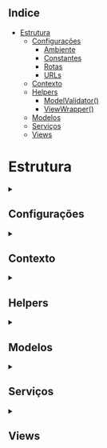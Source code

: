 ## Indice

- [Estrutura](#estrutura)
  - [Configurações](#configura%C3%A7%C3%B5es)
    - [Ambiente](#ambiente)
    - [Constantes](#constantes)
    - [Rotas](#rotas)
    - [URLs](#urls)
  - [Contexto](#contexto)
  - [Helpers](#helpers)
    - [ModelValidator()](#modelvalidator)
    - [ViewWrapper()](#viewwrapper)
  - [Modelos](#modelos)
  - [Serviços](#servi%C3%A7os)
  - [Views](#views)

# Estrutura

<details><summary>

## Configurações

</summary><p>

### Ambiente

Indicação do **ambiente** que o sistema está rodando, se é **produção**, **homologação** ou **desenvolvimento**.

A configuração é feita atraves da váriavel de ambiente `NODE_ENV`.

### Constantes

Constantes que auxiliam na padronização do sistema. Servem para substituir valores por um nome que facilite sua identificação.

- [Respostas HTTP](https://developer.mozilla.org/pt-BR/docs/Web/HTTP/Status);
- Respostas da API;
- Exceções da Aplicação.

### Rotas

Configurações de **rotas do sistema**, onde são cadastradas todas as páginas e as suas respectivas **URLs**, utilizando o componente [`<Route>`](https://reacttraining.com/react-router/core/api/Route) do [react-router-dom](https://github.com/ReactTraining/react-router/tree/master/packages/react-router-dom)

**Quando criada uma nova rota**, usar o helper [`ViewWrapper()`](#viewwrapper):

- Ao inves de realizar um import normal, criar uma constante para receber o valor da função [`ViewWrapper()`](#viewwrapper), que recebe como parametro o caminho para o componente desejado **(relativo a pasta [`/views`](#views))**.

```javascript
// Path completo = ./views/HomePage/HomePage
const HomePage = ViewWrapper("HomePage/HomePage");
```

Rotas atuais:

- `/` - HomePage - Tela inicial do sistema.
- Demais Rotas - Teka de erro 404.

### URLs

Responsável por definir as URLs do sistema com base no ambiente atual.

</p></details>

<details><summary>

## Contexto

</summary>
<p>

Os **[contextos do React](https://reactjs.org/docs/context.html)** são utilizados como **"estados globais"** da aplicação, podendo serem acessados em qualquer componente sem que se precise passar os valores como props por vários niveis.

Cada Contexto possui **2 arquivos**:

- Arquivo responsável por **criar o contexto** com seu [Provider](https://reactjs.org/docs/context.html#provider) e [Consumer](https://reactjs.org/docs/context.html#consumer):

```javascript
import React from "react";

const AppContext = React.createContext();

export default AppContext;
```

- Componente que guardara no seu state o valor do contexto, **encapsulando o Provider original**:

```javascript
import React, { Component } from "react";

// Import do contexto criado anteriormente
import AppContext from "./AppContext.js";

class AppProvider extends Component {

  // Construtor com o estado inicial do componente
  constructor(props) {
    super(props);
    this.state = {};
  }

  render() {
    return (
      {/* Renderização do Provider original criado pelo Contexto */}
      {/* definindo que o valor dele corresponde ao state do componente atual */}

      <AppContext.Provider value={this.state}>

        {/* Renderizando os componentes filhos dentro do Provider do contexto */}
        {/* Para que eles tenham acesso ao valor quando chamarem o Consumer */}
        {this.props.children}
      </AppContext.Provider>
    );
  }
}

export default AppProvider;
```

Depois desses arquivos criados, o componente `<AppProvider>` deve **englobar a aplicação**, como no arquivo [App.js, linha 37](https://github.com/dougllima/modelo-react-ages/blob/9e555b22e96ea3e45e35471307864e6fde859456/src/App.js#L37).

**IMPORTANTE: O componente que deve englobara aplicação é o criado com base no contexto (neste caso `<AppProvider>`) e não Provider do proprio contexto (neste caso `<AppContext.Provider>`)**

Agora para acessar o valor em qualquer componente da aplicação, basta chamar o **Consumer** do contexto desejado:

```javascript
import AppContext from "./Context/AppContext/AppContext";

// ...

render(){
  return (
    <AppContext.Consumer>
    {appValue => {
      return (
        <div>
          Valor do contexto atual: {appValue}
        </div>
      )
    }}
    </AppContext.Consumer>
  )
}
```

</p>
</details>
<details><summary>

## Helpers

</summary><p>

### ModelValidator()

Responsável por válidar os objetos criados de acordo com o schema informado.

Utiliza o modulo [**ajv**](https://github.com/epoberezkin/ajv).

### ViewWrapper()

Responsável por receber o path de uma [View](#views) e retornar o componente da tela referente, porém dentro de um **componente Loadable** do modulo [react-loadable](https://github.com/jamiebuilds/react-loadable), que possui algumas vantagens:

- Import dinâmico dos componentes;
- Loader inserido automaticamente;
- Injeção dos contexto de `App` e `Login` através das props.

</p></details>

<details><summary>

## Modelos

</summary><p>

**Objetos** que serão utilizados para a **representação de dados** do sistema.
Todos os modelos devem apresentar a seguinte estrutura:

Import obrigatorio para realizar as validações de schema da classe.

```
import ModelValidator from "./../lib/ModelValidator";
```

**Schema** do objeto que será iniciado
com as **propriedades da classe e seus [tipos](https://github.com/epoberezkin/ajv/blob/master/KEYWORDS.md#type)**, conforme [biblioteca de validação](https://github.com/epoberezkin/ajv).

```
let schema = {
properties: {
  data: { type: "object" },
  error: { type: "object" },
  status: { type: "string" }
},
required: ["data", "error", "status"]
}
```

Declaração do objeto com suas propriedades (atributos) e com o **construtor que realizara a validação**.

```
class Objeto {
propriedade;
outraPropriedade;

// Construtor da classe, recebendo o objeto que deve ser inicializado.
  constructor(obj){
    // Método que valida o objeto de acordo com o schema
    //e inicializa uma nova instancia dele
    ModelValidator(obj, schema, this);
  }
}
```

</p></details>

<details><summary>

## Serviços

</summary><p>

</p></details>

<details><summary>

## Views

</summary><p>

**Componentes** que representam uma tela a ser renderizada para o usuário. Todas as páginas devem **extender uma página default `<Page>`**.

O componente `<Page>` possui os métodos:

- **`isAuthenticated()`** - Retorna se o usuário está autenticado ou não.
- **`setLoaded(bool)`** - Define se o loader deve ou não aparecer na tela.

Além disso possui também os métodos que **devem ser sobreescritos** em cada página:

- **`authenticated()`** - Retorna [JSX](https://reactjs.org/docs/introducing-jsx.html) para ser renderizado caso o usuário esteja autenticado.
- **`unauthenticated()`** - Retorna [JSX](https://reactjs.org/docs/introducing-jsx.html) para ser renderizado caso o usuário não esteja autenticado.

A menos que a página em questão altere esse comportamento, o componente `<Page>` renderiza na tela o seguinte:

```
render() {
  return (
    <React.Fragment>
      <Header />
      {this.props.isAuthenticated()
        ? this.authenticated()
        : this.unauthenticated()}
    </React.Fragment>
  );
}
```

</p></details>
